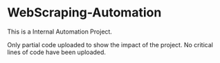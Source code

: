 # WebScraping-Automation

This is a Internal Automation Project.

Only partial code uploaded to show the impact of the project. No critical lines of code have been uploaded.
